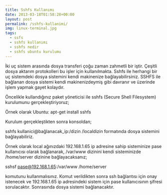 ```yaml
---
title: Sshfs Kullanımı
date: 2013-03-18T01:58:28+00:00
layout: post
permalink: /sshfs-kullanimi/
img: linux-terminal.jpg
tags:
  - ssfs
  - sshfs kullanımı
  - sshfs nedir
  - sshfs ubuntu kurulumu
---
```

İki uç sistem arasında dosya transferi çoğu zaman zahmetli bir iştir. Çeşitli dosya aktarım protokolleri bu işler için kullanılmakta. Sshfs ile herhangi bir uç sistemdeki dosya sistemini kendi makinenize bağlayabilirsiniz. SSHFS ile bağlanan dosya sistemi kendi makinenizdeymiş gibi davranır ve üzerinde işlem yapmak gayet kolaydır. 

Öncelikle kullandığınız paket yöneticisi ile sshfs (Secure Shell Filesystem) kurulumunu gerçekleştiriyoruz;

Örnek olarak Ubuntu: apt-get install sshfs

Kurulum gerçekleştikten sonra konsoldan;

sshfs kullanici@bağlanacak_ip:/dizin /localdizin formatında dosya sistemini bağlayabiliriz. 

Örnek olarak local ağınızdaki 192.168.1.65 ip adresine sahip sisteminize pase kullanıcısı olarak bağlanarak, /var/www dizinini kendi sisteminizde /home/server dizinine bağlayacaksanız;

sshsf pase@192.168.1.65:/var/www /home/server 

komutunu kullanmalısınız. Komut verildikten sonra ssh bağlantısı için onay istenecek ve 192.168.1.65 ip adresindeki sistem için pase kullanıcısının şifresi sorulacaktır. Sonrasında dosya sistemi bağlanacaktır.